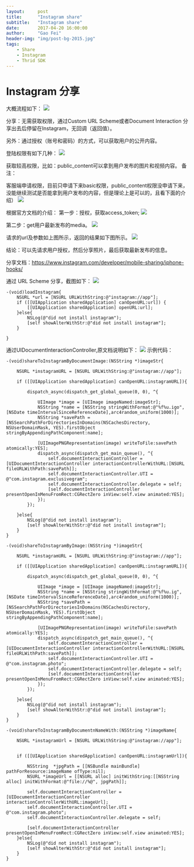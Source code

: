 ```yaml
---
layout:     post
title:      "Instagram share"
subtitle:   "Instagram share"
date:       2017-04-20 16:00:00
author:     "Gao Fei"
header-img: "img/post-bg-2015.jpg"
tags:
    - Share
    - Instagram
    - Thrid SDK
---
```




# Instagram 分享

大概流程如下：
![](img/in-post/media/14926785184639/14926786938908.jpg)

分享：无需获取权限，通过Custom URL Scheme或者Document Interaction分享出去后停留在Instagram，无回调（返回值）。另外：通过授权（账号和密码）的方式，可以获取用户的公开内容。登陆权限有如下几种： ![](img/in-post/media/14926785184639/14926788159747.jpg)
获取较高权限，比如：public_content可以拿到用户发布的图片和视频内容。备注：
客服端申请权限，目前只申请下来basic权限，public_content权限没申请下来，没能继续测试是否能拿到用户发布的内容，但是理论上是可以的，且看下面的介绍）
 ![](img/in-post/media/14926785184639/14926813444655.jpg)
根据官方文档的介绍：第一步：授权，获取access_token;![](img/in-post/media/14926785184639/14926788445548.jpg)
 第二步：get用户最新发布的media。 ![](img/in-post/media/14926785184639/14926788538614.jpg)
请求的url及参数如上图所示，返回的结果如下图所示。 ![](img/in-post/media/14926785184639/14926788643833.jpg)
结论：可以先请求用户授权，然后分享照片，最后获取最新发布的信息。

分享文档：https://www.instagram.com/developer/mobile-sharing/iphone-hooks/

通过 URL Scheme 分享，截图如下：
![](img/in-post/media/14926785184639/14926792525999.jpg)

```
-(void)loadInstagram{
    NSURL *url = [NSURL URLWithString:@"instagram://app"];
    if ([[UIApplication sharedApplication] canOpenURL:url]) {
        [[UIApplication sharedApplication] openURL:url];
    }else{
        NSLog(@"did not install instagram");
        [self showAlterWithStr:@"did not install instagram"];
    }
    
}

```

通过UIDocumentInteractionController,原文档说明如下：
![](img/in-post/media/14926785184639/14926791330965.jpg)
示例代码：

```
-(void)shareToInstagramByDocumentImage:(NSString *)imageStr{
    
    NSURL *instagramURL = [NSURL URLWithString:@"instagram://app"];
    
    if ([[UIApplication sharedApplication] canOpenURL:instagramURL]){
        
        dispatch_async(dispatch_get_global_queue(0, 0), ^{
            
            UIImage *image = [UIImage imageNamed:imageStr];
            NSString *name = [NSString stringWithFormat:@"%f%u.igo",[NSDate timeIntervalSinceReferenceDate],arc4random_uniform(1000)];
            NSString *savePath = [NSSearchPathForDirectoriesInDomains(NSCachesDirectory, NSUserDomainMask, YES).firstObject stringByAppendingPathComponent:name];
            
            [UIImagePNGRepresentation(image) writeToFile:savePath atomically:YES];
            dispatch_async(dispatch_get_main_queue(), ^{
                self.documentInteractionController = [UIDocumentInteractionController interactionControllerWithURL:[NSURL fileURLWithPath:savePath]];
                self.documentInteractionController.UTI = @"com.instagram.exclusivegram";
                self.documentInteractionController.delegate = self;
                [self.documentInteractionController presentOpenInMenuFromRect:CGRectZero inView:self.view animated:YES];
            });
        });

    }else{
        NSLog(@"did not install instagram");
        [self showAlterWithStr:@"did not install instagram"];
    }
}

```


```
-(void)shareToInstagramByImage:(NSString *)imageStr{
    
    NSURL *instagramURL = [NSURL URLWithString:@"instagram://app"];
    
    if ([[UIApplication sharedApplication] canOpenURL:instagramURL]){
        
        dispatch_async(dispatch_get_global_queue(0, 0), ^{
            
            UIImage *image = [UIImage imageNamed:imageStr];
            NSString *name = [NSString stringWithFormat:@"%f%u.ig",[NSDate timeIntervalSinceReferenceDate],arc4random_uniform(1000)];
            NSString *savePath = [NSSearchPathForDirectoriesInDomains(NSCachesDirectory, NSUserDomainMask, YES).firstObject stringByAppendingPathComponent:name];
            
            [UIImagePNGRepresentation(image) writeToFile:savePath atomically:YES];
            dispatch_async(dispatch_get_main_queue(), ^{
                self.documentInteractionController = [UIDocumentInteractionController interactionControllerWithURL:[NSURL fileURLWithPath:savePath]];
                self.documentInteractionController.UTI = @"com.instagram.photo";
                self.documentInteractionController.delegate = self;
                [self.documentInteractionController presentOpenInMenuFromRect:CGRectZero inView:self.view animated:YES];
            });
        });
        
    }else{
        NSLog(@"did not install instagram");
        [self showAlterWithStr:@"did not install instagram"];
    }
}

```

```
-(void)shareToInstagramByDocumentnNameWith:(NSString *)imageName{
    
    NSURL *instagramUrl = [NSURL URLWithString:@"instagram://app"];
    
    
    if ([[UIApplication sharedApplication] canOpenURL:instagramUrl]){
        
        NSString  *jpgPath = [[NSBundle mainBundle] pathForResource:imageName ofType:nil];
        NSURL *imageUrl = [[NSURL alloc] initWithString:[[NSString alloc] initWithFormat:@"file://%@", jpgPath]];
        
        self.documentInteractionController = [UIDocumentInteractionController interactionControllerWithURL:imageUrl];
        self.documentInteractionController.UTI = @"com.instagram.photo";
        self.documentInteractionController.delegate = self;
        
        [self.documentInteractionController presentOpenInMenuFromRect:CGRectZero inView:self.view animated:YES];
    }else{
        NSLog(@"did not install instagram");
        [self showAlterWithStr:@"did not install instagram"];
    }
}

```


